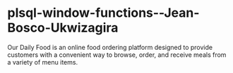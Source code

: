 # plsql-window-functions--Jean-Bosco-Ukwizagira
Our Daily Food is an online food ordering platform designed to provide customers with a convenient way to browse, order, and receive meals from a variety of menu items.
